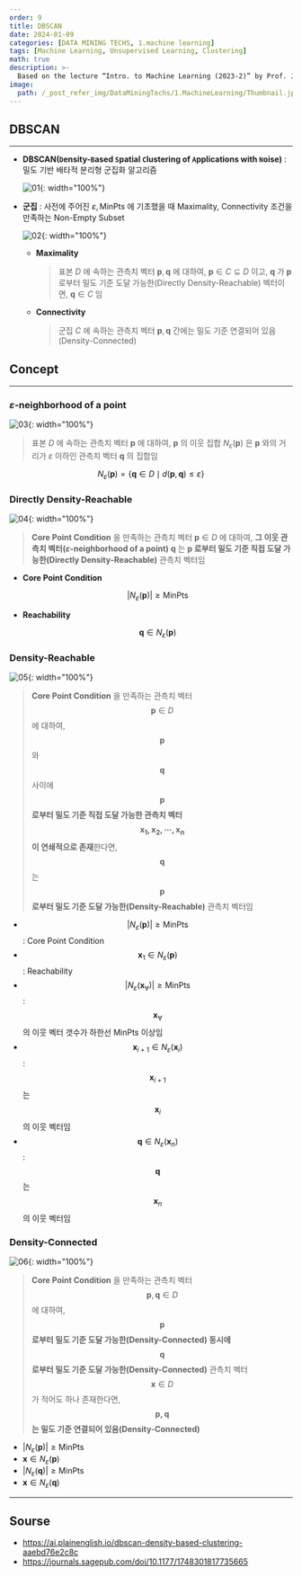 ```yaml
---
order: 9
title: DBSCAN
date: 2024-01-09
categories: [DATA MINING TECHS, 1.machine learning]
tags: [Machine Learning, Unsupervised Learning, Clustering]
math: true
description: >-
  Based on the lecture “Intro. to Machine Learning (2023-2)” by Prof. Je Hyuk Lee, Dept. of Data Science, The Grad. School, Kookmin Univ.
image:
  path: /_post_refer_img/DataMiningTechs/1.MachineLearning/Thumbnail.jpg
---
```


## DBSCAN
-----

- **DBSCAN(`D`ensity-`B`ased `S`patial `C`lustering of `A`pplications with `N`oise)** : 밀도 기반 배타적 분리형 군집화 알고리즘

    ![01](/_post_refer_img/DataMiningTechs/1.MachineLearning/09-01.png){: width="100%"}

- **군집** : 사전에 주어진 $\varepsilon, \text{MinPts}$ 에 기초했을 때 Maximality, Connectivity 조건을 만족하는 Non-Empty Subset

    ![02](/_post_refer_img/DataMiningTechs/1.MachineLearning/09-02.png){: width="100%"}

    - **Maximality**

        > 표본 $D$ 에 속하는 관측치 벡터 $\mathbf{p}, \mathbf{q}$ 에 대하여, $\mathbf{p} \in C \subseteq D$ 이고, $\mathbf{q}$ 가 $\mathbf{p}$ 로부터 밀도 기준 도달 가능한(Directly Density-Reachable) 벡터이면, $\mathbf{q} \in C$ 임

    - **Connectivity**

        > 군집 $C$ 에 속하는 관측치 벡터 $\mathbf{p}, \mathbf{q}$ 간에는 밀도 기준 연결되어 있음(Density-Connected)

## Concept
-----

### $\varepsilon$-neighborhood of a point

![03](/_post_refer_img/DataMiningTechs/1.MachineLearning/09-03.png){: width="100%"}

> 표본 $D$ 에 속하는 관측치 벡터 $\mathbf{p}$ 에 대하여, $\mathbf{p}$ 의 이웃 집합 $N_{\varepsilon}(\mathbf{p})$ 은 $\mathbf{p}$ 와의 거리가 $\varepsilon$ 이하인 관측치 벡터 $\mathbf{q}$ 의 집합임

$$
N_{\varepsilon}(\mathbf{p})
=\{\mathbf{q} \in D \mid d(\mathbf{p},\mathbf{q}) \le \varepsilon\}
$$

### Directly Density-Reachable

![04](/_post_refer_img/DataMiningTechs/1.MachineLearning/09-04.jpg){: width="100%"}

> **Core Point Condition** 을 만족하는 관측치 벡터 $\mathbf{p} \in D$ 에 대하여, **그 이웃 관측치 벡터($\varepsilon$-neighborhood of a point)** $\mathbf{q}$ 는 **$\mathbf{p}$ 로부터 밀도 기준 직접 도달 가능한(Directly Density-Reachable)** 관측치 벡터임

- **Core Point Condition**

    $$
    \vert N_{\varepsilon}(\mathbf{p}) \vert \ge \text{MinPts}
    $$

- **Reachability**

    $$
    \mathbf{q} \in N_{\varepsilon}(\mathbf{p})
    $$

### Density-Reachable

![05](/_post_refer_img/DataMiningTechs/1.MachineLearning/09-05.jpg){: width="100%"}

> **Core Point Condition** 을 만족하는 관측치 벡터 $$\mathbf{p} \in D$$ 에 대하여, $$\mathbf{p}$$ 와 $$\mathbf{q}$$ 사이에 **$$\mathbf{p}$$ 로부터 밀도 기준 직접 도달 가능한 관측치 벡터 $$\mathbf{x}_{1},\mathbf{x}_{2},\cdots,\mathbf{x}_{n}$$ 이 연쇄적으로 존재**한다면, $$\mathbf{q}$$ 는 **$$\mathbf{p}$$ 로부터 밀도 기준 도달 가능한(Density-Reachable)** 관측치 벡터임

- $$\vert N_{\varepsilon}(\mathbf{p})\vert \ge \text{MinPts}$$ : Core Point Condition
- $$\mathbf{x}_{1} \in N_{\varepsilon}(\mathbf{p})$$ : Reachability
- $$\vert N_{\varepsilon}(\mathbf{x}_{\forall})\vert \ge \text{MinPts}$$ : $$\mathbf{x}_{\forall}$$ 의 이웃 벡터 갯수가 하한선 $\text{MinPts}$ 이상임
- $$\mathbf{x}_{i+1} \in N_{\varepsilon}(\mathbf{x}_{i})$$ : $$\mathbf{x}_{i+1}$$ 는 $$\mathbf{x}_{i}$$ 의 이웃 벡터임
- $$\mathbf{q} \in N_{\varepsilon}(\mathbf{x}_{n})$$ : $$\mathbf{q}$$ 는 $$\mathbf{x}_{n}$$ 의 이웃 벡터임

### Density-Connected

![06](/_post_refer_img/DataMiningTechs/1.MachineLearning/09-06.jpeg){: width="100%"}

> **Core Point Condition** 을 만족하는 관측치 벡터 $$\mathbf{p},\mathbf{q} \in D$$ 에 대하여, **$$\mathbf{p}$$ 로부터 밀도 기준 도달 가능한(Density-Connected) 동시에 $$\mathbf{q}$$ 로부터 밀도 기준 도달 가능한(Density-Connected)** 관측치 벡터 $$\mathbf{x} \in D$$ 가 적어도 하나 존재한다면, **$$\mathbf{p},\mathbf{q}$$ 는 밀도 기준 연결되어 있음(Density-Connected)**

- $\vert N_{\varepsilon}(\mathbf{p})\vert \ge \text{MinPts}$
- $\mathbf{x} \in N_{\varepsilon}(\mathbf{p})$
- $\vert N_{\varepsilon}(\mathbf{q})\vert \ge \text{MinPts}$
- $\mathbf{x} \in N_{\varepsilon}(\mathbf{q})$

-----

## Sourse

- https://ai.plainenglish.io/dbscan-density-based-clustering-aaebd76e2c8c
- https://journals.sagepub.com/doi/10.1177/1748301817735665